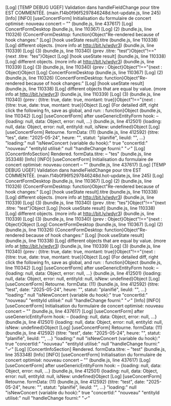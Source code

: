 [Log] [TEMP DEBUG UGEF] Validation dans handleFieldChange pour titre EST COMMENTÉE. (main.f14b0f96f5297846248d.hot-update.js, line 245)
[Info] [INFO] [useConcertForm] Initialisation du formulaire de concert optimisé: nouveau concert – "" (bundle.js, line 437617)
[Log] ConcertFormDesktop (bundle.js, line 110367)
[Log]  (2) (bundle.js, line 110326)
{ConcertFormDesktop: function}Object"Re-rendered because of hook changes:"
[Log] [hook useState result].titre (bundle.js, line 110338)
[Log] different objects. (more info at http://bit.ly/wdyr3) (bundle.js, line 110339)
[Log]  (3) (bundle.js, line 110340)
{prev .titre: "test"}Object"!=="{next .titre: "tes"}Object
[Log] [hook useState result] (bundle.js, line 110338)
[Log] different objects. (more info at http://bit.ly/wdyr3) (bundle.js, line 110339)
[Log]  (3) (bundle.js, line 110340)
{prev : Object}Object"!=="{next : Object}Object
[Log] ConcertFormDesktop (bundle.js, line 110367)
[Log]  (2) (bundle.js, line 110326)
{ConcertFormDesktop: function}Object"Re-rendered because of hook changes:"
[Log] [hook useState result] (bundle.js, line 110338)
[Log] different objects that are equal by value. (more info at http://bit.ly/wdyr3) (bundle.js, line 110339)
[Log]  (3) (bundle.js, line 110340)
{prev : {titre: true, date: true, montant: true}}Object"!=="{next : {titre: true, date: true, montant: true}}Object
[Log] {For detailed diff, right click the following fn, save as global, and run: : function}Object (bundle.js, line 110342)
[Log] [useConcertForm] after useGenericEntityForm hook: – {loading: null, data: Object, error: null, …} (bundle.js, line 412501)
{loading: null, data: Object, error: null, entityId: null, isNew: undefined}Object
[Log] [useConcertForm] Retourne. formData: (11) (bundle.js, line 412592)
{titre: "tes", date: "2025-05-24", heure: "", statut: "planifié", lieuId: "", …}
"loading:"
null
"isNewConcert (variable du hook):"
true
"concertId:"
"nouveau"
"entityId utilisé:"
null
"handleChange fourni:"
"✓"
[Log] [ConcertInfoSection] Rendered. formData.titre: – "tes" (bundle.js, line 353348)
[Info] [INFO] [useConcertForm] Initialisation du formulaire de concert optimisé: nouveau concert – "" (bundle.js, line 437617)
[Log] [TEMP DEBUG UGEF] Validation dans handleFieldChange pour titre EST COMMENTÉE. (main.f14b0f96f5297846248d.hot-update.js, line 245)
[Log] ConcertFormDesktop (bundle.js, line 110367)
[Log]  (2) (bundle.js, line 110326)
{ConcertFormDesktop: function}Object"Re-rendered because of hook changes:"
[Log] [hook useState result].titre (bundle.js, line 110338)
[Log] different objects. (more info at http://bit.ly/wdyr3) (bundle.js, line 110339)
[Log]  (3) (bundle.js, line 110340)
{prev .titre: "tes"}Object"!=="{next .titre: "test"}Object
[Log] [hook useState result] (bundle.js, line 110338)
[Log] different objects. (more info at http://bit.ly/wdyr3) (bundle.js, line 110339)
[Log]  (3) (bundle.js, line 110340)
{prev : Object}Object"!=="{next : Object}Object
[Log] ConcertFormDesktop (bundle.js, line 110367)
[Log]  (2) (bundle.js, line 110326)
{ConcertFormDesktop: function}Object"Re-rendered because of hook changes:"
[Log] [hook useState result] (bundle.js, line 110338)
[Log] different objects that are equal by value. (more info at http://bit.ly/wdyr3) (bundle.js, line 110339)
[Log]  (3) (bundle.js, line 110340)
{prev : {titre: true, date: true, montant: true}}Object"!=="{next : {titre: true, date: true, montant: true}}Object
[Log] {For detailed diff, right click the following fn, save as global, and run: : function}Object (bundle.js, line 110342)
[Log] [useConcertForm] after useGenericEntityForm hook: – {loading: null, data: Object, error: null, …} (bundle.js, line 412501)
{loading: null, data: Object, error: null, entityId: null, isNew: undefined}Object
[Log] [useConcertForm] Retourne. formData: (11) (bundle.js, line 412592)
{titre: "test", date: "2025-05-24", heure: "", statut: "planifié", lieuId: "", …}
"loading:"
null
"isNewConcert (variable du hook):"
true
"concertId:"
"nouveau"
"entityId utilisé:"
null
"handleChange fourni:"
"✓"
[Info] [INFO] [useConcertForm] Initialisation du formulaire de concert optimisé: nouveau concert – "" (bundle.js, line 437617)
[Log] [useConcertForm] after useGenericEntityForm hook: – {loading: null, data: Object, error: null, …} (bundle.js, line 412501)
{loading: null, data: Object, error: null, entityId: null, isNew: undefined}Object
[Log] [useConcertForm] Retourne. formData: (11) (bundle.js, line 412592)
{titre: "test", date: "2025-05-24", heure: "", statut: "planifié", lieuId: "", …}
"loading:"
null
"isNewConcert (variable du hook):"
true
"concertId:"
"nouveau"
"entityId utilisé:"
null
"handleChange fourni:"
"✓"
[Log] [ConcertInfoSection] Rendered. formData.titre: – "test" (bundle.js, line 353348)
[Info] [INFO] [useConcertForm] Initialisation du formulaire de concert optimisé: nouveau concert – "" (bundle.js, line 437617)
[Log] [useConcertForm] after useGenericEntityForm hook: – {loading: null, data: Object, error: null, …} (bundle.js, line 412501)
{loading: null, data: Object, error: null, entityId: null, isNew: undefined}Object
[Log] [useConcertForm] Retourne. formData: (11) (bundle.js, line 412592)
{titre: "test", date: "2025-05-24", heure: "", statut: "planifié", lieuId: "", …}
"loading:"
null
"isNewConcert (variable du hook):"
true
"concertId:"
"nouveau"
"entityId utilisé:"
null
"handleChange fourni:"
"✓"